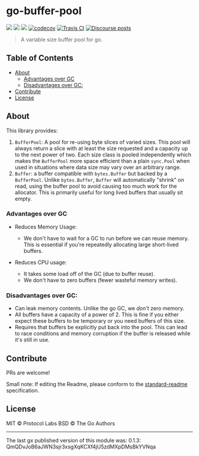go-buffer-pool
==================

[![](https://img.shields.io/badge/made%20by-Protocol%20Labs-blue.svg?style=flat-square)](https://protocol.ai)
[![](https://img.shields.io/badge/project-libp2p-yellow.svg?style=flat-square)](https://libp2p.io/)
[![](https://img.shields.io/badge/freenode-%23libp2p-yellow.svg?style=flat-square)](https://webchat.freenode.net/?channels=%23libp2p)
[![codecov](https://codecov.io/gh/libp2p/go-buffer-pool/branch/master/graph/badge.svg)](https://codecov.io/gh/libp2p/go-buffer-pool)
[![Travis CI](https://travis-ci.org/libp2p/go-buffer-pool.svg?branch=master)](https://travis-ci.org/libp2p/go-buffer-pool)
[![Discourse posts](https://img.shields.io/discourse/https/discuss.libp2p.io/posts.svg)](https://discuss.libp2p.io)

> A variable size buffer pool for go.

## Table of Contents

- [About](#about)
    - [Advantages over GC](#advantages-over-gc)
    - [Disadvantages over GC:](#disadvantages-over-gc)
- [Contribute](#contribute)
- [License](#license)

## About

This library provides:

1. `BufferPool`: A pool for re-using byte slices of varied sizes. This pool will always return a slice with at least the size requested and a capacity up to the next power of two. Each size class is pooled independently which makes the `BufferPool` more space efficient than a plain `sync.Pool` when used in situations where data size may vary over an arbitrary range. 
2. `Buffer`: a buffer compatible with `bytes.Buffer` but backed by a `BufferPool`. Unlike `bytes.Buffer`, `Buffer` will automatically "shrink" on read, using the buffer pool to avoid causing too much work for the allocator. This is primarily useful for long lived buffers that usually sit empty.

### Advantages over GC

* Reduces Memory Usage:
  * We don't have to wait for a GC to run before we can reuse memory. This is essential if you're repeatedly allocating large short-lived buffers.

* Reduces CPU usage:
  * It takes some load off of the GC (due to buffer reuse).
  * We don't have to zero buffers (fewer wasteful memory writes).

### Disadvantages over GC:

* Can leak memory contents. Unlike the go GC, we *don't* zero memory.
* All buffers have a capacity of a power of 2. This is fine if you either expect these buffers to be temporary or you need buffers of this size.
* Requires that buffers be explicitly put back into the pool. This can lead to race conditions and memory corruption if the buffer is released while it's still in use.

## Contribute

PRs are welcome!

Small note: If editing the Readme, please conform to the [standard-readme](https://github.com/RichardLitt/standard-readme) specification.

## License

MIT © Protocol Labs
BSD © The Go Authors

---

The last gx published version of this module was: 0.1.3: QmQDvJoB6aJWN3sjr3xsgXqKCXf4jU5zdMXpDMsBkYVNqa
